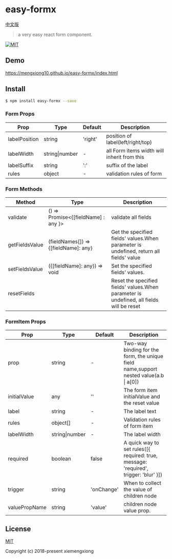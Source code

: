 # easy-formx

[中文版](https://github.com/mengxiong10/easy-formx/blob/master/README.zh-CN.md)

> a very easy react form component.

<a href="LICENSE">
  <img src="https://img.shields.io/badge/License-MIT-yellow.svg" alt="MIT">
</a>

## Demo

<https://mengxiong10.github.io/easy-formx/index.html>

## Install

```bash
$ npm install easy-formx --save
```

### Form Props

| Prop          | Type           | Default | Description                                 |
| ------------- | -------------- | ------- | ------------------------------------------- |
| labelPosition | string         | 'right' | position of label(left/right/top)           |
| labelWidth    | string\|number | -       | all Form items width will inherit from this |
| labelSuffix   | string         | ':'     | suffix of the label                         |
| rules         | object         | -       | validation rules of form                    |

### Form Methods

<!-- prettier-ignore-start -->

| Method         | Type                                   | Description |
| -------------- | -------------------------------------- | ----------- |
| validate       | () => Promise<{\[fieldName\] : any }>  | validate all fields |
| getFieldsValue | (fieldNames[]) => {\[fieldName\]: any} | Get the specified fields' values.When parameter is undefined, return all fields' value   |
| setFieldsValue | ({\[fieldName\]: any}) => void         | Set the specified fields' values. |
| resetFields    |                                        | Reset the specified fields' values.When parameter is undefined, all fields will be reset |

<!-- prettier-ignore-end -->

### FormItem Props

| Prop          | Type           | Default    | Description                                                                             |
| ------------- | -------------- | ---------- | --------------------------------------------------------------------------------------- |
| prop          | string         | -          | Two-way binding for the form, the unique field name,support nested value(a.b \| a\[0\]) |
| initialValue  | any            | ''         | The form item initialValue and the reset value                                          |
| label         | string         | -          | The label text                                                                          |
| rules         | object[]       | -          | Validation rules of form item                                                           |
| labelWidth    | string\|number | -          | The label width                                                                         |
| required      | boolean        | false      | A quick way to set rules([{ required: true, message: 'required', trigger: 'blur' }])    |
| trigger       | string         | 'onChange' | When to collect the value of children node                                              |
| valuePropName | string         | 'value'    | children node value prop.                                                               |

## License

[MIT](https://github.com/mengxiong10/easy-formx/blob/master/LICENSE)

Copyright (c) 2018-present xiemengxiong
